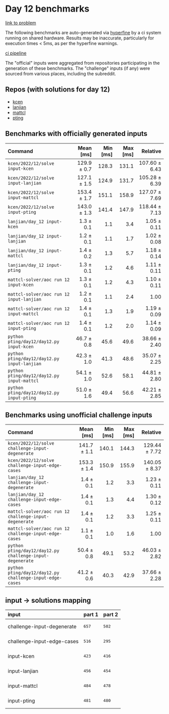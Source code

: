 # Day 12 benchmarks

[link to problem](http://adventofcode.com/2022/day/12)

The following benchmarks are auto-generated via [hyperfine](https://github.com/sharkdp/hyperfine) by a ci system running on shared hardware. Results may be inaccurate, particularly for execution times < 5ms, as per the hyperfine warnings.

[ci pipeline](http://ci.papercode.net:8080/teams/aoc2022/pipelines/aoc-compare-2022)

The "official" inputs were aggregated from repositories participating in the generation of these benchmarks. The "challenge" inputs (if any) were sourced from various places, including the subreddit.

## Repos (with solutions for day 12)


- [kcen](https://github.com/kcen/AdventOfCode)
- [lanjian](https://github.com/LanJian/aoc-2022)
- [mattcl](https://github.com/mattcl/aoc2022)
- [pting](https://github.com/pting/aoc2022)

## Benchmarks with officially generated inputs
| Command | Mean [ms] | Min [ms] | Max [ms] | Relative |
|:---|---:|---:|---:|---:|
| `kcen/2022/12/solve input-kcen` | 129.9 ± 0.7 | 128.3 | 131.1 | 107.60 ± 6.43 |
| `kcen/2022/12/solve input-lanjian` | 127.1 ± 1.5 | 124.9 | 131.7 | 105.28 ± 6.39 |
| `kcen/2022/12/solve input-mattcl` | 153.4 ± 1.7 | 151.1 | 158.9 | 127.07 ± 7.69 |
| `kcen/2022/12/solve input-pting` | 143.0 ± 1.3 | 141.4 | 147.9 | 118.44 ± 7.13 |
| `lanjian/day_12 input-kcen` | 1.3 ± 0.1 | 1.1 | 3.4 | 1.05 ± 0.11 |
| `lanjian/day_12 input-lanjian` | 1.2 ± 0.1 | 1.1 | 1.7 | 1.02 ± 0.08 |
| `lanjian/day_12 input-mattcl` | 1.4 ± 0.2 | 1.3 | 5.7 | 1.18 ± 0.14 |
| `lanjian/day_12 input-pting` | 1.3 ± 0.1 | 1.2 | 4.6 | 1.11 ± 0.11 |
| `mattcl-solver/aoc run 12 input-kcen` | 1.3 ± 0.1 | 1.2 | 4.3 | 1.10 ± 0.11 |
| `mattcl-solver/aoc run 12 input-lanjian` | 1.2 ± 0.1 | 1.1 | 2.4 | 1.00 |
| `mattcl-solver/aoc run 12 input-mattcl` | 1.4 ± 0.1 | 1.3 | 1.9 | 1.19 ± 0.09 |
| `mattcl-solver/aoc run 12 input-pting` | 1.4 ± 0.1 | 1.2 | 2.0 | 1.14 ± 0.09 |
| `python pting/day12/day12.py input-kcen` | 46.7 ± 0.8 | 45.6 | 49.6 | 38.66 ± 2.40 |
| `python pting/day12/day12.py input-lanjian` | 42.3 ± 1.0 | 41.3 | 48.6 | 35.07 ± 2.25 |
| `python pting/day12/day12.py input-mattcl` | 54.1 ± 1.0 | 52.6 | 58.1 | 44.81 ± 2.80 |
| `python pting/day12/day12.py input-pting` | 51.0 ± 1.6 | 49.4 | 56.6 | 42.21 ± 2.85 |
## Benchmarks using unofficial challenge inputs
| Command | Mean [ms] | Min [ms] | Max [ms] | Relative |
|:---|---:|---:|---:|---:|
| `kcen/2022/12/solve challenge-input-degenerate` | 141.7 ± 1.1 | 140.1 | 144.3 | 129.44 ± 7.72 |
| `kcen/2022/12/solve challenge-input-edge-cases` | 153.3 ± 1.4 | 150.9 | 155.9 | 140.05 ± 8.37 |
| `lanjian/day_12 challenge-input-degenerate` | 1.4 ± 0.1 | 1.2 | 3.3 | 1.23 ± 0.11 |
| `lanjian/day_12 challenge-input-edge-cases` | 1.4 ± 0.1 | 1.3 | 4.4 | 1.30 ± 0.12 |
| `mattcl-solver/aoc run 12 challenge-input-degenerate` | 1.4 ± 0.1 | 1.2 | 3.3 | 1.25 ± 0.11 |
| `mattcl-solver/aoc run 12 challenge-input-edge-cases` | 1.1 ± 0.1 | 1.0 | 1.6 | 1.00 |
| `python pting/day12/day12.py challenge-input-degenerate` | 50.4 ± 0.8 | 49.1 | 53.2 | 46.03 ± 2.82 |
| `python pting/day12/day12.py challenge-input-edge-cases` | 41.2 ± 0.6 | 40.3 | 42.9 | 37.66 ± 2.28 |

## input -> solutions mapping
|input|part 1|part 2|
|:---|:---|:---|
|challenge-input-degenerate|<pre>657</pre>|<pre>502</pre>|
|challenge-input-edge-cases|<pre>516</pre>|<pre>295</pre>|
|input-kcen|<pre>423</pre>|<pre>416</pre>|
|input-lanjian|<pre>456</pre>|<pre>454</pre>|
|input-mattcl|<pre>484</pre>|<pre>478</pre>|
|input-pting|<pre>481</pre>|<pre>480</pre>|
